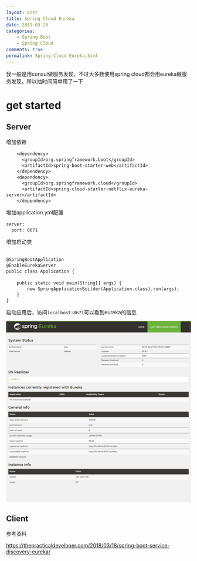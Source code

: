 ```yaml
---
layout: post
title: Spring Cloud Eureka
date: 2019-03-26
categories:
    - Spring Boot
    - Spring Cloud
comments: true
permalink: Spring-Cloud-Eureka.html
---
```


我一般是用consul做服务发现，不过大多数使用spring cloud都会用eureka做服务发现，所以抽时间简单用了一下


# get started
## Server
增加依赖
```
    <dependency>
      <groupId>org.springframework.boot</groupId>
      <artifactId>spring-boot-starter-web</artifactId>
    </dependency>
    <dependency>
      <groupId>org.springframework.cloud</groupId>
      <artifactId>spring-cloud-starter-netflix-eureka-server</artifactId>
    </dependency>
```

增加application.yml配置

```
server:
  port: 8671
```

增加启动类

<pre class="line-numbers " data-line="2"><code class="language-java">
@SpringBootApplication
@EnableEurekaServer
public class Application {

    public static void main(String[] args) {
        new SpringApplicationBuilder(Application.class).run(args);
    }
}
</code></pre>

启动应用后，访问`localhost:8671`可以看到eureka的信息

![](/assets/images/posts/eureka/Eureka1.png)

## Client



参考资料

https://thepracticaldeveloper.com/2018/03/18/spring-boot-service-discovery-eureka/